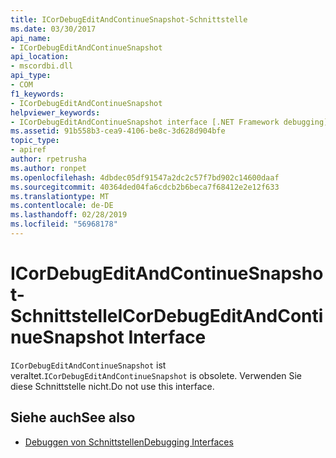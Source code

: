 ```yaml
---
title: ICorDebugEditAndContinueSnapshot-Schnittstelle
ms.date: 03/30/2017
api_name:
- ICorDebugEditAndContinueSnapshot
api_location:
- mscordbi.dll
api_type:
- COM
f1_keywords:
- ICorDebugEditAndContinueSnapshot
helpviewer_keywords:
- ICorDebugEditAndContinueSnapshot interface [.NET Framework debugging]
ms.assetid: 91b558b3-cea9-4106-be8c-3d628d904bfe
topic_type:
- apiref
author: rpetrusha
ms.author: ronpet
ms.openlocfilehash: 4dbdec05df91547a2dc2c57f7bd902c14600daaf
ms.sourcegitcommit: 40364ded04fa6cdcb2b6beca7f68412e2e12f633
ms.translationtype: MT
ms.contentlocale: de-DE
ms.lasthandoff: 02/28/2019
ms.locfileid: "56968178"
---
```

# <a name="icordebugeditandcontinuesnapshot-interface"></a><span data-ttu-id="1a4ac-102">ICorDebugEditAndContinueSnapshot-Schnittstelle</span><span class="sxs-lookup"><span data-stu-id="1a4ac-102">ICorDebugEditAndContinueSnapshot Interface</span></span>

<span data-ttu-id="1a4ac-103">`ICorDebugEditAndContinueSnapshot` ist veraltet.</span><span class="sxs-lookup"><span data-stu-id="1a4ac-103">`ICorDebugEditAndContinueSnapshot` is obsolete.</span></span> <span data-ttu-id="1a4ac-104">Verwenden Sie diese Schnittstelle nicht.</span><span class="sxs-lookup"><span data-stu-id="1a4ac-104">Do not use this interface.</span></span>  
  
## <a name="see-also"></a><span data-ttu-id="1a4ac-105">Siehe auch</span><span class="sxs-lookup"><span data-stu-id="1a4ac-105">See also</span></span>
- [<span data-ttu-id="1a4ac-106">Debuggen von Schnittstellen</span><span class="sxs-lookup"><span data-stu-id="1a4ac-106">Debugging Interfaces</span></span>](../../../../docs/framework/unmanaged-api/debugging/debugging-interfaces.md)
